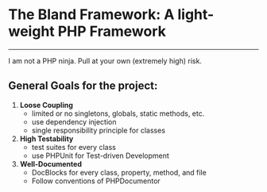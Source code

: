 # The Bland Framework: A light-weight PHP Framework
* * *

I am not a PHP ninja. Pull at your own (extremely high) risk.

## General Goals for the project:
1. **Loose Coupling**
	* limited or no singletons, globals, static methods, etc.
	* use dependency injection
	* single responsibility principle for classes
2. **High Testability**
	* test suites for every class
	* use PHPUnit for Test-driven Development
3. **Well-Documented**
	* DocBlocks for every class, property, method, and file
	* Follow conventions of PHPDocumentor